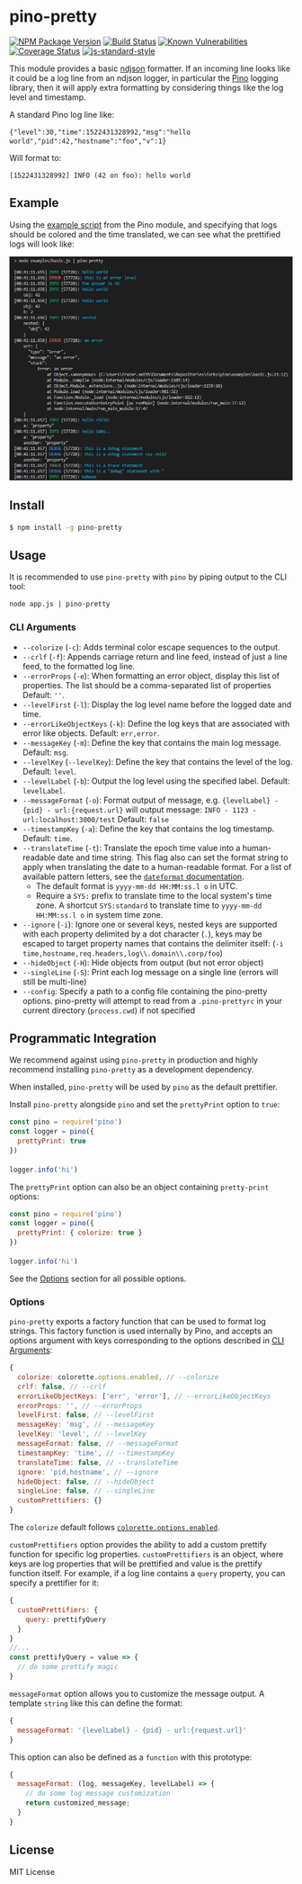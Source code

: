 <a id="intro"></a>
# pino-pretty

[![NPM Package Version](https://img.shields.io/npm/v/pino-pretty)](https://www.npmjs.com/package/pino-pretty)
[![Build Status](https://img.shields.io/github/workflow/status/pinojs/pino-pretty/CI)](https://github.com/pinojs/pino-pretty/actions?query=workflow%3ACI)
[![Known Vulnerabilities](https://snyk.io/test/github/pinojs/pino-pretty/badge.svg)](https://snyk.io/test/github/pinojs/pino-pretty)
[![Coverage Status](https://img.shields.io/coveralls/github/pinojs/pino-pretty)](https://coveralls.io/github/pinojs/pino-pretty?branch=master)
[![js-standard-style](https://img.shields.io/badge/code%20style-standard-brightgreen.svg?style=flat)](https://standardjs.com/)

This module provides a basic [ndjson](http://ndjson.org/) formatter. If an
incoming line looks like it could be a log line from an ndjson logger, in
particular the [Pino](https://getpino.io/) logging library, then it will apply
extra formatting by considering things like the log level and timestamp.

A standard Pino log line like:

```
{"level":30,"time":1522431328992,"msg":"hello world","pid":42,"hostname":"foo","v":1}
```

Will format to:

```
[1522431328992] INFO (42 on foo): hello world
```

<a id="example"></a>
## Example

Using the [example script][exscript] from the Pino module, and specifying
that logs should be colored and the time translated, we can see what the
prettified logs will look like:

![demo](demo.png)

[exscript]: https://github.com/pinojs/pino/blob/fc4c83b/example.js

<a id="install"></a>
## Install

```sh
$ npm install -g pino-pretty
```

<a id="usage"></a>
## Usage

It is recommended to use `pino-pretty` with `pino`
by piping output to the CLI tool:

```sh
node app.js | pino-pretty
```

<a id="cliargs"></a>
### CLI Arguments

- `--colorize` (`-c`): Adds terminal color escape sequences to the output.
- `--crlf` (`-f`): Appends carriage return and line feed, instead of just a line
  feed, to the formatted log line.
- `--errorProps` (`-e`): When formatting an error object, display this list
  of properties. The list should be a comma-separated list of properties Default: `''`.
- `--levelFirst` (`-l`): Display the log level name before the logged date and time.
- `--errorLikeObjectKeys` (`-k`): Define the log keys that are associated with
  error like objects. Default: `err,error`.
- `--messageKey` (`-m`): Define the key that contains the main log message.
  Default: `msg`.
- `--levelKey` (`--levelKey`): Define the key that contains the level of the log.
  Default: `level`.
- `--levelLabel` (`-b`): Output the log level using the specified label.
  Default: `levelLabel`.
- `--messageFormat` (`-o`): Format output of message, e.g. `{levelLabel} - {pid} - url:{request.url}` will output message: `INFO - 1123 - url:localhost:3000/test`
  Default: `false`
- `--timestampKey` (`-a`): Define the key that contains the log timestamp.
  Default: `time`.
- `--translateTime` (`-t`): Translate the epoch time value into a human-readable
  date and time string. This flag also can set the format string to apply when
  translating the date to a human-readable format. For a list of available pattern
  letters, see the [`dateformat` documentation](https://www.npmjs.com/package/dateformat).
  - The default format is `yyyy-mm-dd HH:MM:ss.l o` in UTC.
  - Require a `SYS:` prefix to translate time to the local system's time zone. A
    shortcut `SYS:standard` to translate time to `yyyy-mm-dd HH:MM:ss.l o` in
    system time zone.
- `--ignore` (`-i`): Ignore one or several keys, nested keys are supported with each property delimited by a dot character (`.`),
  keys may be escaped to target property names that contains the delimiter itself:
  (`-i time,hostname,req.headers,log\\.domain\\.corp/foo`)
- `--hideObject` (`-H`): Hide objects from output (but not error object)
- `--singleLine` (`-S`): Print each log message on a single line (errors will still be multi-line)
- `--config`: Specify a path to a config file containing the pino-pretty options.  pino-pretty will attempt to read from a `.pino-prettyrc` in your current directory (`process.cwd`) if not specified

<a id="integration"></a>
## Programmatic Integration

We recommend against using `pino-pretty` in production and highly
recommend installing `pino-pretty` as a development dependency.

When installed, `pino-pretty` will be used by `pino` as the default
prettifier.

Install `pino-pretty` alongside `pino` and set the
`prettyPrint` option to `true`:

```js
const pino = require('pino')
const logger = pino({
  prettyPrint: true
})

logger.info('hi')
```

The `prettyPrint` option can also be an object containing `pretty-print`
options:

```js
const pino = require('pino')
const logger = pino({
  prettyPrint: { colorize: true }
})

logger.info('hi')
```

See the [Options](#options) section for all possible options.

<a id="options"></a>
### Options

`pino-pretty` exports a factory function that can be used to format log strings.
This factory function is used internally by Pino, and accepts an options argument
with keys corresponding to the options described in [CLI Arguments](#cliargs):

```js
{
  colorize: colorette.options.enabled, // --colorize
  crlf: false, // --crlf
  errorLikeObjectKeys: ['err', 'error'], // --errorLikeObjectKeys
  errorProps: '', // --errorProps
  levelFirst: false, // --levelFirst
  messageKey: 'msg', // --messageKey
  levelKey: 'level', // --levelKey
  messageFormat: false, // --messageFormat
  timestampKey: 'time', // --timestampKey
  translateTime: false, // --translateTime
  ignore: 'pid,hostname', // --ignore
  hideObject: false, // --hideObject
  singleLine: false, // --singleLine
  customPrettifiers: {}
}
```

The `colorize` default follows
[`colorette.options.enabled`](https://github.com/jorgebucaran/colorette#optionsenabled).

`customPrettifiers` option provides the ability to add a custom prettify function
for specific log properties. `customPrettifiers` is an object, where keys are
log properties that will be prettified and value is the prettify function itself.
For example, if a log line contains a `query` property,
you can specify a prettifier for it:
```js
{
  customPrettifiers: {
    query: prettifyQuery
  }
}
//...
const prettifyQuery = value => {
  // do some prettify magic
}
```

`messageFormat` option allows you to customize the message output. A template `string` like this can define the format:
```js
{
  messageFormat: '{levelLabel} - {pid} - url:{request.url}'
}
```
This option can also be defined as a `function` with this prototype:
```js
{
  messageFormat: (log, messageKey, levelLabel) => {
    // do some log message customization
    return customized_message;
  }
}
```

<a id="license"><a>
## License

MIT License
